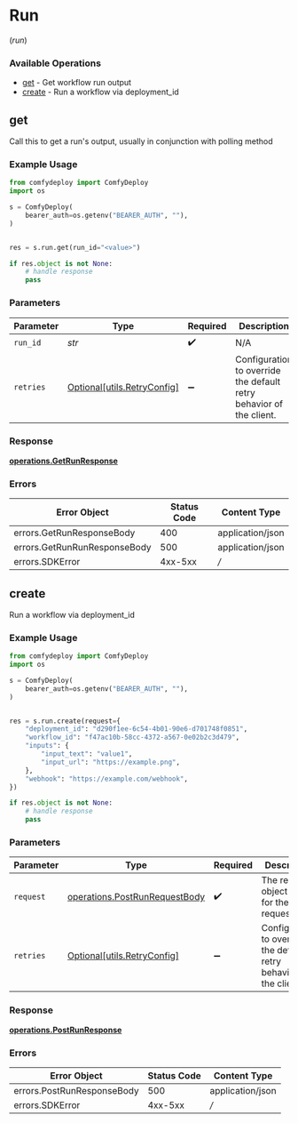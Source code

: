# Run
(*run*)

### Available Operations

* [get](#get) - Get workflow run output
* [create](#create) - Run a workflow via deployment_id

## get

Call this to get a run's output, usually in conjunction with polling method

### Example Usage

```python
from comfydeploy import ComfyDeploy
import os

s = ComfyDeploy(
    bearer_auth=os.getenv("BEARER_AUTH", ""),
)


res = s.run.get(run_id="<value>")

if res.object is not None:
    # handle response
    pass

```

### Parameters

| Parameter                                                           | Type                                                                | Required                                                            | Description                                                         |
| ------------------------------------------------------------------- | ------------------------------------------------------------------- | ------------------------------------------------------------------- | ------------------------------------------------------------------- |
| `run_id`                                                            | *str*                                                               | :heavy_check_mark:                                                  | N/A                                                                 |
| `retries`                                                           | [Optional[utils.RetryConfig]](../../models/utils/retryconfig.md)    | :heavy_minus_sign:                                                  | Configuration to override the default retry behavior of the client. |


### Response

**[operations.GetRunResponse](../../models/operations/getrunresponse.md)**
### Errors

| Error Object                 | Status Code                  | Content Type                 |
| ---------------------------- | ---------------------------- | ---------------------------- |
| errors.GetRunResponseBody    | 400                          | application/json             |
| errors.GetRunRunResponseBody | 500                          | application/json             |
| errors.SDKError              | 4xx-5xx                      | */*                          |

## create

Run a workflow via deployment_id

### Example Usage

```python
from comfydeploy import ComfyDeploy
import os

s = ComfyDeploy(
    bearer_auth=os.getenv("BEARER_AUTH", ""),
)


res = s.run.create(request={
    "deployment_id": "d290f1ee-6c54-4b01-90e6-d701748f0851",
    "workflow_id": "f47ac10b-58cc-4372-a567-0e02b2c3d479",
    "inputs": {
        "input_text": "value1",
        "input_url": "https://example.png",
    },
    "webhook": "https://example.com/webhook",
})

if res.object is not None:
    # handle response
    pass

```

### Parameters

| Parameter                                                                      | Type                                                                           | Required                                                                       | Description                                                                    |
| ------------------------------------------------------------------------------ | ------------------------------------------------------------------------------ | ------------------------------------------------------------------------------ | ------------------------------------------------------------------------------ |
| `request`                                                                      | [operations.PostRunRequestBody](../../models/operations/postrunrequestbody.md) | :heavy_check_mark:                                                             | The request object to use for the request.                                     |
| `retries`                                                                      | [Optional[utils.RetryConfig]](../../models/utils/retryconfig.md)               | :heavy_minus_sign:                                                             | Configuration to override the default retry behavior of the client.            |


### Response

**[operations.PostRunResponse](../../models/operations/postrunresponse.md)**
### Errors

| Error Object               | Status Code                | Content Type               |
| -------------------------- | -------------------------- | -------------------------- |
| errors.PostRunResponseBody | 500                        | application/json           |
| errors.SDKError            | 4xx-5xx                    | */*                        |
